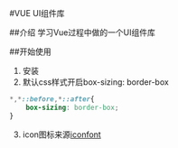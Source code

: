 #VUE UI组件库

##介绍
学习Vue过程中做的一个UI组件库

##开始使用
1. 安装
2. 默认css样式开启box-sizing: border-box
```scss
*,*::before,*::after{
    box-sizing: border-box;
}
```
3. icon图标来源[iconfont](https://www.iconfont.cn/manage/index?manage_type=myprojects&projectId=1622939)
